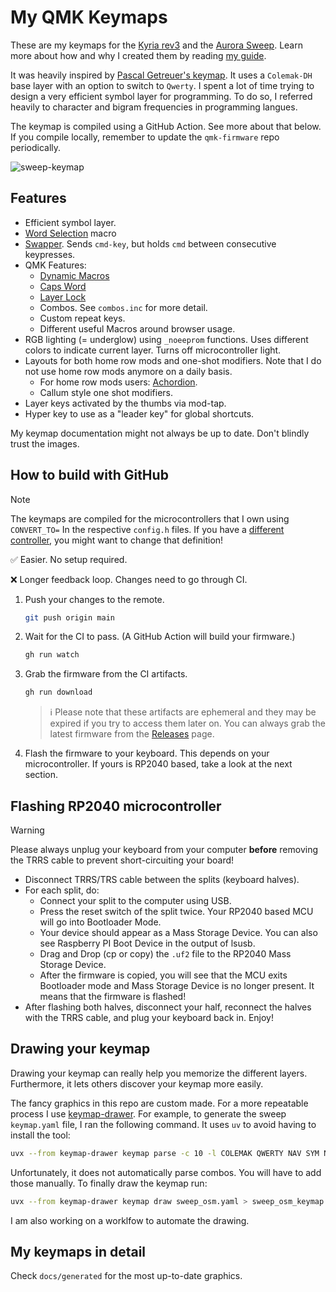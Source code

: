 # My QMK Keymaps

These are my keymaps for the [Kyria rev3](https://github.com/splitkb/kyria) and the [Aurora Sweep](https://splitkb.com/collections/keyboard-kits/products/aurora-sweep). Learn more about how and why I created them by reading [my guide](https://ratoru.com/blog/choose-the-right-base-layout).

It was heavily inspired by [Pascal Getreuer's keymap](https://github.com/getreuer/qmk-keymap). It uses a `Colemak-DH` base layer with an option to switch to `Qwerty`. I spent a lot of time trying to design a very efficient symbol layer for programming. To do so, I referred heavily to character and bigram frequencies in programming langues.

The keymap is compiled using a GitHub Action. See more about that below. If you compile locally, remember to update the `qmk-firmware` repo periodically.

![sweep-keymap](docs/sweep-osm.png)

## Features

- Efficient symbol layer.
- [Word Selection](https://getreuer.info/posts/keyboards/select-word/index.html) macro
- [Swapper](https://github.com/callum-oakley/qmk_firmware/tree/master/users/callum#swapper). Sends `cmd-key`, but holds `cmd` between consecutive keypresses.
- QMK Features:
    - [Dynamic Macros](https://docs.qmk.fm/#/feature_dynamic_macros)
    - [Caps Word](https://docs.qmk.fm/#/feature_caps_word)
    - [Layer Lock](https://docs.qmk.fm/features/layer_lock)
    - Combos. See `combos.inc` for more detail.
    - Custom repeat keys.
    - Different useful Macros around browser usage.
- RGB lighting (= underglow) using `_noeeprom` functions. Uses different colors to indicate current layer. Turns off microcontroller light.
- Layouts for both home row mods and one-shot modifiers. Note that I do not use home row mods anymore on a daily basis.
    - For home row mods users: [Achordion](https://getreuer.info/posts/keyboards/achordion/index.html).
    - Callum style one shot modifiers.
- Layer keys activated by the thumbs via mod-tap.
- Hyper key to use as a "leader key" for global shortcuts.

My keymap documentation might not always be up to date. Don't blindly trust the images.

## How to build with GitHub

> [!NOTE]
> The keymaps are compiled for the microcontrollers that I own using `CONVERT_TO=` In the respective `config.h` files. If you have a [different controller](https://docs.qmk.fm/#/feature_converters?id=converters), you might want to change that definition!

✅ Easier. No setup required.

❌ Longer feedback loop. Changes need to go through CI.

1. Push your changes to the remote.

    ```sh
    git push origin main
    ```

2. Wait for the CI to pass. (A GitHub Action will build your firmware.)

    ```sh
    gh run watch
    ```

3. Grab the firmware from the CI artifacts.

    ```sh
    gh run download
    ```

    > ℹ️ Please note that these artifacts are ephemeral and they may be expired if you try to access them later on. You can always grab the latest firmware from the [Releases](https://github.com/mikybars/qmk_userspace/releases) page.

4. Flash the firmware to your keyboard. This depends on your microcontroller. If yours is RP2040 based, take a look at the next section.

## Flashing RP2040 microcontroller

> [!WARNING]
> Please always unplug your keyboard from your computer **before** removing the TRRS cable
> to prevent short-circuiting your board!

- Disconnect TRRS/TRS cable between the splits (keyboard halves).
- For each split, do:
    - Connect your split to the computer using USB.
    - Press the reset switch of the split twice. Your RP2040 based MCU will go into Bootloader Mode.
    - Your device should appear as a Mass Storage Device. You can also see Raspberry PI Boot Device in the output of lsusb.
    - Drag and Drop (cp or copy) the `.uf2` file to the RP2040 Mass Storage Device.
    - After the firmware is copied, you will see that the MCU exits Bootloader mode and Mass Storage Device is no longer present. It means that the firmware is flashed!
- After flashing both halves, disconnect your half, reconnect the halves with the TRRS cable, and plug your keyboard back in. Enjoy!

## Drawing your keymap

Drawing your keymap can really help you memorize the different layers. Furthermore, it lets others discover your keymap more easily.

The fancy graphics in this repo are custom made. For a more repeatable process I use [keymap-drawer](https://github.com/caksoylar/keymap-drawer).
For example, to generate the sweep `keymap.yaml` file, I ran the following command. It uses `uv` to avoid having to install the tool:

```bash
uvx --from keymap-drawer keymap parse -c 10 -l COLEMAK QWERTY NAV SYM NUM GAME -q keymap.json > sweep_osm.yaml
```

Unfortunately, it does not automatically parse combos. You will have to add those manually. To finally draw the keymap run:

```bash
uvx --from keymap-drawer keymap draw sweep_osm.yaml > sweep_osm_keymap.svg
```

I am also working on a worklfow to automate the drawing.

## My keymaps in detail

Check `docs/generated` for the most up-to-date graphics.
